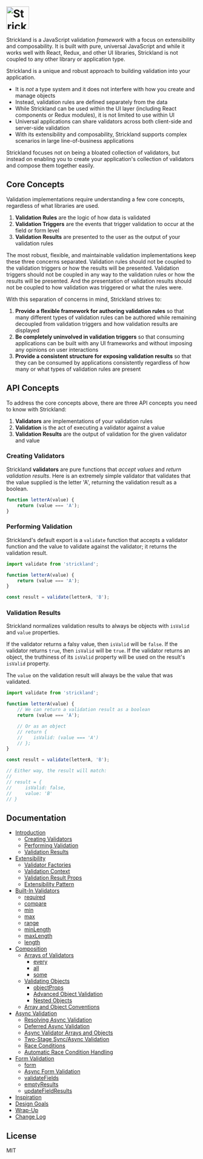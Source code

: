 # <a href="https://strickland.io"><img src="https://raw.githubusercontent.com/jeffhandley/strickland/f73c6bbb370210d0dc5119f0fac96aa29dc52b22/logo/strickland.png" height="60" alt="Strickland logo" aria-label="Strickland.io website" border="0" /></a>

Strickland is a JavaScript validation _framework_ with a focus on extensibility and composability. It is built with pure, universal JavaScript and while it works well with React, Redux, and other UI libraries, Strickland is not coupled to any other library or application type.

Strickland is a unique and robust approach to building validation into your application.

* It is *not* a type system and it does not interfere with how you create and manage objects
* Instead, validation rules are defined separately from the data
* While Strickland can be used within the UI layer (including React components or Redux modules), it is not limited to use within UI
* Universal applications can share validators across both client-side and server-side validation
* With its extensibility and composability, Strickland supports complex scenarios in large line-of-business applications

Strickland focuses not on being a bloated collection of validators, but instead on enabling you to create your application's collection of validators and compose them together easily.

## Core Concepts

Validation implementations require understanding a few core concepts, regardless of what libraries are used.

1. **Validation Rules** are the logic of how data is validated
2. **Validation Triggers** are the events that trigger validation to occur at the field or form level
3. **Validation Results** are presented to the user as the output of your validation rules

The most robust, flexible, and maintainable validation implementations keep these three concerns separated. Validation rules should not be coupled to the validation triggers or how the results will be presented. Validation triggers should not be coupled in any way to the validation rules or how the results will be presented. And the presentation of validation results should not be coupled to how validation was triggered or what the rules were.

With this separation of concerns in mind, Strickland strives to:

1. **Provide a flexible framework for authoring validation rules** so that many different types of validation rules can be authored while remaining decoupled from validation triggers and how validation results are displayed
2. **Be completely uninvolved in validation triggers** so that consuming applications can be built with any UI frameworks and without imposing any opinions on user interactions
3. **Provide a consistent structure for exposing validation results** so that they can be consumed by applications consistently regardless of how many or what types of validation rules are present

## API Concepts

To address the core concepts above, there are three API concepts you need to know with Strickland:

1. **Validators** are implementations of your validation rules
2. **Validation** is the act of executing a validator against a value
3. **Validation Results** are the output of validation for the given validator and value

### Creating Validators

Strickland **validators** are pure functions that *accept values* and *return validation results*. Here is an extremely simple validator that validates that the value supplied is the letter 'A', returning the validation result as a boolean.

``` jsx
function letterA(value) {
    return (value === 'A');
}
```

### Performing Validation

Strickland's default export is a `validate` function that accepts a validator function and the value to validate against the validator; it returns the validation result.

``` jsx
import validate from 'strickland';

function letterA(value) {
    return (value === 'A');
}

const result = validate(letterA, 'B');
```

### Validation Results

Strickland normalizes validation results to always be objects with `isValid` and `value` properties.

If the validator returns a falsy value, then `isValid` will be `false`. If the validator returns `true`, then `isValid` will be `true`. If the validator returns an object, the truthiness of its `isValid` property will be used on the result's `isValid` property.

The `value` on the validation result will always be the value that was validated.

``` jsx
import validate from 'strickland';

function letterA(value) {
    // We can return a validation result as a boolean
    return (value === 'A');

    // Or as an object
    // return {
    //    isValid: (value === 'A')
    // };
}

const result = validate(letterA, 'B');

// Either way, the result will match:
//
// result = {
//     isValid: false,
//     value: 'B'
// }
```

## Documentation

* [Introduction](https://strickland.io/docs/Introduction/index.html)
    * [Creating Validators](https://strickland.io/docs/Introduction/Validators.html)
    * [Performing Validation](https://strickland.io/docs/Introduction/Validation.html)
    * [Validation Results](https://strickland.io/docs/Introduction/ValidationResults.html)
* [Extensibility](https://strickland.io/docs/Extensibility/index.html)
    * [Validator Factories](https://strickland.io/docs/Extensibility/ValidatorFactories.html)
    * [Validation Context](https://strickland.io/docs/Extensibility/ValidationContext.html)
    * [Validation Result Props](https://strickland.io/docs/Extensibility/ValidationResultProps.html)
    * [Extensibility Pattern](https://strickland.io/docs/Extensibility/Pattern.html)
* [Built-In Validators](https://strickland.io/docs/Validators/index.html)
    * [required](https://strickland.io/docs/Validators/required.html)
    * [compare](https://strickland.io/docs/Validators/compare.html)
    * [min](https://strickland.io/docs/Validators/min.html)
    * [max](https://strickland.io/docs/Validators/max.html)
    * [range](https://strickland.io/docs/Validators/range.html)
    * [minLength](https://strickland.io/docs/Validators/minLength.html)
    * [maxLength](https://strickland.io/docs/Validators/maxLength.html)
    * [length](https://strickland.io/docs/Validators/length.html)
* [Composition](https://strickland.io/docs/Composition/index.html)
    * [Arrays of Validators](https://strickland.io/docs/Composition/ArraysOfValidators.html)
        * [every](https://strickland.io/docs/Composition/every.html)
        * [all](https://strickland.io/docs/Composition/all.html)
        * [some](https://strickland.io/docs/Composition/some.html)
    * [Validating Objects](https://strickland.io/docs/Composition/ValidatingObjects.html)
        * [objectProps](https://strickland.io/docs/Composition/objectProps.html)
        * [Advanced Object Validation](https://strickland.io/docs/Composition/AdvancedObjectValidation.html)
        * [Nested Objects](https://strickland.io/docs/Composition/NestedObjects.html)
    * [Array and Object Conventions](https://strickland.io/docs/Composition/Conventions.html)
* [Async Validation](https://strickland.io/docs/Async/index.html)
    * [Resolving Async Validation](https://strickland.io/docs/Async/ResolvingAsyncValidation.html)
    * [Deferred Async Validation](https://strickland.io/docs/Async/DeferredAsyncValidation.html)
    * [Async Validator Arrays and Objects](https://strickland.io/docs/Async/ValidatorArraysAndObjects.html)
    * [Two-Stage Sync/Async Validation](https://strickland.io/docs/Async/TwoStageValidation.html)
    * [Race Conditions](https://strickland.io/docs/Async/RaceConditions.html)
    * [Automatic Race Condition Handling](https://strickland.io/docs/Async/AutomaticRaceConditionHandling.html)
* [Form Validation](https://strickland.io/docs/Forms/index.html)
    * [form](https://strickland.io/docs/Forms/form.html)
    * [Async Form Validation](https://strickland.io/docs/Forms/AsyncFormValidation.html)
    * [validateFields](https://strickland.io/docs/Forms/validateFields.html)
    * [emptyResults](https://strickland.io/docs/Forms/emptyResults.html)
    * [updateFieldResults](https://strickland.io/docs/Forms/updateFieldResults.html)
* [Inspiration](https://strickland.io/docs/Inspiration.html)
* [Design Goals](https://strickland.io/docs/DesignGoals.html)
* [Wrap-Up](https://strickland.io/docs/WrapUp.html)
* [Change Log](https://strickland.io/docs/CHANGELOG.html)

## License

MIT
